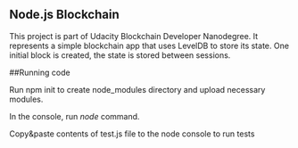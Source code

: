 ## Node.js Blockchain
This project is part of Udacity Blockchain Developer Nanodegree.
It represents a simple blockchain app that uses LevelDB to store its state.
One initial block is created, the state is stored between sessions.

##Running code

Run npm init to create node_modules directory and upload necessary modules.

In the console, run *node* command.

Copy&paste contents of test.js file to the node console to run tests